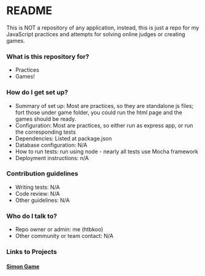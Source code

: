 # README #

This is NOT a repository of any application, instead, this is just a repo for my JavaScript practices and attempts for solving online judges or creating games.

### What is this repository for? ###

* Practices
* Games!

### How do I get set up? ###

* Summary of set up: Most are practices, so they are standalone js files; fort those under game folder, you could run the html page and the games should be ready.
* Configuration: Most are practices, so either run as express app, or run the corresponding tests
* Dependencies: Listed at package.json
* Database configuration: N/A
* How to run tests: run using node - nearly all tests use Mocha framework
* Deployment instructions: n/A

### Contribution guidelines ###

* Writing tests: N/A
* Code review: N/A
* Other guidelines: N/A

### Who do I talk to? ###

* Repo owner or admin: me (htbkoo)
* Other community or team contact: N/A

### Links to Projects ###

#### [Simon Game](https://github.com/htbkoo/javascript/tree/master/src/main/javascript/online/free_code_camp/advanced_front_end_development_projects/build_a_simon_game)
